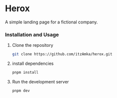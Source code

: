 # Herox

A simple landing page for a fictional company.

### Installation and Usage

1. Clone the repository

    ```bash
    git clone https://github.com/itzAmka/herox.git
    ```

2. install dependencies

    ```bash
    pnpm install
    ```

3. Run the development server

    ```bash
    pnpm dev
    ```